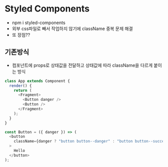 # Styled Components
- npm i styled-components
- 외부 css파일로 빼서 작업하지 않기에 className 중복 문제 해결
- 또 장점??

## 기존방식
- 컴포넌트에 props로 상태값을 전달하고 상태값에 따라 className을 다르게 붙이는 방식 

```javascript
class App extends Component {
  render() {
    return (
      <Fragment>
        <Button danger />
        <Button />
      </Fragment>
    );
  }
}

const Button = ({ danger }) => (
  <button
    className={danger ? "button button--danger" : "button button--success"}
  >
    Hello
  </button>
);
```
